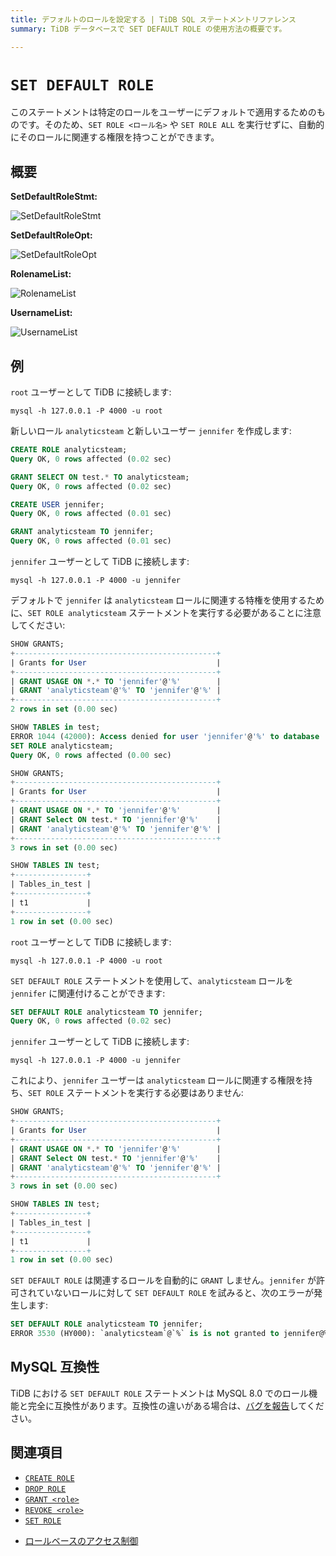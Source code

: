```yaml
---
title: デフォルトのロールを設定する | TiDB SQL ステートメントリファレンス
summary: TiDB データベースで SET DEFAULT ROLE の使用方法の概要です。

---
```


# `SET DEFAULT ROLE`

このステートメントは特定のロールをユーザーにデフォルトで適用するためのものです。そのため、`SET ROLE <ロール名>` や `SET ROLE ALL` を実行せずに、自動的にそのロールに関連する権限を持つことができます。

## 概要

**SetDefaultRoleStmt:**

![SetDefaultRoleStmt](/media/sqlgram/SetDefaultRoleStmt.png)

**SetDefaultRoleOpt:**

![SetDefaultRoleOpt](/media/sqlgram/SetDefaultRoleOpt.png)

**RolenameList:**

![RolenameList](/media/sqlgram/RolenameList.png)

**UsernameList:**

![UsernameList](/media/sqlgram/UsernameList.png)

## 例

`root` ユーザーとして TiDB に接続します:

```shell
mysql -h 127.0.0.1 -P 4000 -u root
```

新しいロール `analyticsteam` と新しいユーザー `jennifer` を作成します:

```sql
CREATE ROLE analyticsteam;
Query OK, 0 rows affected (0.02 sec)

GRANT SELECT ON test.* TO analyticsteam;
Query OK, 0 rows affected (0.02 sec)

CREATE USER jennifer;
Query OK, 0 rows affected (0.01 sec)

GRANT analyticsteam TO jennifer;
Query OK, 0 rows affected (0.01 sec)
```

`jennifer` ユーザーとして TiDB に接続します:

```shell
mysql -h 127.0.0.1 -P 4000 -u jennifer
```

デフォルトで `jennifer` は `analyticsteam` ロールに関連する特権を使用するために、`SET ROLE analyticsteam` ステートメントを実行する必要があることに注意してください:

```sql
SHOW GRANTS;
+---------------------------------------------+
| Grants for User                             |
+---------------------------------------------+
| GRANT USAGE ON *.* TO 'jennifer'@'%'        |
| GRANT 'analyticsteam'@'%' TO 'jennifer'@'%' |
+---------------------------------------------+
2 rows in set (0.00 sec)

SHOW TABLES in test;
ERROR 1044 (42000): Access denied for user 'jennifer'@'%' to database 'test'
SET ROLE analyticsteam;
Query OK, 0 rows affected (0.00 sec)

SHOW GRANTS;
+---------------------------------------------+
| Grants for User                             |
+---------------------------------------------+
| GRANT USAGE ON *.* TO 'jennifer'@'%'        |
| GRANT Select ON test.* TO 'jennifer'@'%'    |
| GRANT 'analyticsteam'@'%' TO 'jennifer'@'%' |
+---------------------------------------------+
3 rows in set (0.00 sec)

SHOW TABLES IN test;
+----------------+
| Tables_in_test |
+----------------+
| t1             |
+----------------+
1 row in set (0.00 sec)
```

`root` ユーザーとして TiDB に接続します:

```shell
mysql -h 127.0.0.1 -P 4000 -u root
```

`SET DEFAULT ROLE` ステートメントを使用して、`analyticsteam` ロールを `jennifer` に関連付けることができます:

```sql
SET DEFAULT ROLE analyticsteam TO jennifer;
Query OK, 0 rows affected (0.02 sec)
```

`jennifer` ユーザーとして TiDB に接続します:

```shell
mysql -h 127.0.0.1 -P 4000 -u jennifer
```

これにより、`jennifer` ユーザーは `analyticsteam` ロールに関連する権限を持ち、`SET ROLE` ステートメントを実行する必要はありません:

```sql
SHOW GRANTS;
+---------------------------------------------+
| Grants for User                             |
+---------------------------------------------+
| GRANT USAGE ON *.* TO 'jennifer'@'%'        |
| GRANT Select ON test.* TO 'jennifer'@'%'    |
| GRANT 'analyticsteam'@'%' TO 'jennifer'@'%' |
+---------------------------------------------+
3 rows in set (0.00 sec)

SHOW TABLES IN test;
+----------------+
| Tables_in_test |
+----------------+
| t1             |
+----------------+
1 row in set (0.00 sec)
```

`SET DEFAULT ROLE` は関連するロールを自動的に `GRANT` しません。`jennifer` が許可されていないロールに対して `SET DEFAULT ROLE` を試みると、次のエラーが発生します:

```sql
SET DEFAULT ROLE analyticsteam TO jennifer;
ERROR 3530 (HY000): `analyticsteam`@`%` is is not granted to jennifer@%
```

## MySQL 互換性

TiDB における `SET DEFAULT ROLE` ステートメントは MySQL 8.0 でのロール機能と完全に互換性があります。互換性の違いがある場合は、[バグを報告](https://docs.pingcap.com/tidb/stable/support)してください。

## 関連項目

* [`CREATE ROLE`](/sql-statements/sql-statement-create-role.md)
* [`DROP ROLE`](/sql-statements/sql-statement-drop-role.md)
* [`GRANT <role>`](/sql-statements/sql-statement-grant-role.md)
* [`REVOKE <role>`](/sql-statements/sql-statement-revoke-role.md)
* [`SET ROLE`](/sql-statements/sql-statement-set-role.md)

<CustomContent platform="tidb">

* [ロールベースのアクセス制御](/role-based-access-control.md)

</CustomContent>